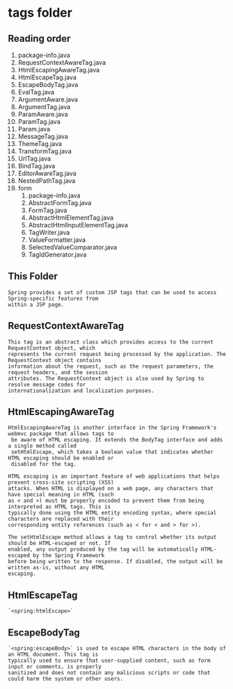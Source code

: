 # tags folder

## Reading order
1. package-info.java
2. RequestContextAwareTag.java
3. HtmlEscapingAwareTag.java
4. HtmlEscapeTag.java
5. EscapeBodyTag.java
6. EvalTag.java
7. ArgumentAware.java
8. ArgumentTag.java
9. ParamAware.java
10. ParamTag.java
11. Param.java
12. MessageTag.java
13. ThemeTag.java
14. TransformTag.java
15. UrlTag.java
16. BindTag.java
17. EditorAwareTag.java
18. NestedPathTag.java
19. form
    1. package-info.java
    2. AbstractFormTag.java
    3. FormTag.java
    4. AbstractHtmlElementTag.java
    5. AbstractHtmlInputElementTag.java
    6. TagWriter.java
    7. ValueFormatter.java
    8. SelectedValueComparator.java
    9. TagIdGenerator.java

## This Folder
    Spring provides a set of custom JSP tags that can be used to access Spring-specific features from 
    within a JSP page.

## RequestContextAwareTag
    This tag is an abstract class which provides access to the current RequestContext object, which 
    represents the current request being processed by the application. The RequestContext object contains 
    information about the request, such as the request parameters, the request headers, and the session 
    attributes. The RequestContext object is also used by Spring to resolve message codes for 
    internationalization and localization purposes.

## HtmlEscapingAwareTag
    HtmlEscapingAwareTag is another interface in the Spring Framework's webmvc package that allows tags to
     be aware of HTML escaping. It extends the BodyTag interface and adds a single method called 
     setHtmlEscape, which takes a boolean value that indicates whether HTML escaping should be enabled or 
     disabled for the tag.

    HTML escaping is an important feature of web applications that helps prevent cross-site scripting (XSS) 
    attacks. When HTML is displayed on a web page, any characters that have special meaning in HTML (such 
    as < and >) must be properly encoded to prevent them from being interpreted as HTML tags. This is 
    typically done using the HTML entity encoding syntax, where special characters are replaced with their 
    corresponding entity references (such as < for < and > for >).

    The setHtmlEscape method allows a tag to control whether its output should be HTML-escaped or not. If 
    enabled, any output produced by the tag will be automatically HTML-escaped by the Spring Framework 
    before being written to the response. If disabled, the output will be written as-is, without any HTML 
    escaping.
## HtmlEscapeTag
    `<spring:htmlEscape>`
## EscapeBodyTag
    `<spring:escapeBody>` is used to escape HTML characters in the body of an HTML document. This tag is 
    typically used to ensure that user-supplied content, such as form input or comments, is properly 
    sanitized and does not contain any malicious scripts or code that could harm the system or other users.
